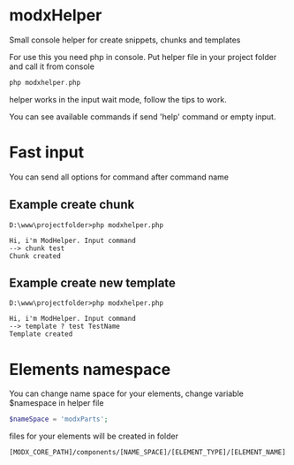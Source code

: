 # modxHelper

Small console helper for create snippets, chunks and templates

For use this you need php in console. Put helper file in your project folder and call it from console

```` php
php modxhelper.php
````

helper works in the input wait mode, follow the tips to work.

You can see available commands if send 'help' command or empty input.

# Fast input

You can send all options for command after command name

## Example create chunk 
````
D:\www\projectfolder>php modxhelper.php

Hi, i'm ModHelper. Input command
--> chunk test
Chunk created
````

## Example create new template
````
D:\www\projectfolder>php modxhelper.php

Hi, i'm ModHelper. Input command
--> template ? test TestName
Template created
````

# Elements namespace

You can change name space for your elements, change variable $namespace in helper file

```` php
$nameSpace = 'modxParts';
````

files for your elements will be created in folder

````
[MODX_CORE_PATH]/components/[NAME_SPACE]/[ELEMENT_TYPE]/[ELEMENT_NAME]